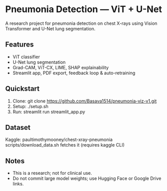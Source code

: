 # Pneumonia Detection — ViT + U-Net

A research project for pneumonia detection on chest X-rays using Vision Transformer and U-Net lung segmentation.

## Features
- ViT classifier
- U-Net lung segmentation
- Grad-CAM, ViT-CX, LIME, SHAP explainability
- Streamlit app, PDF export, feedback loop & auto-retraining

## Quickstart
1. Clone:
   git clone https://github.com/Basava1514/pneumonia-viz-v1.git
2. Setup:
   ./setup.sh
3. Run:
   streamlit run streamlit_app.py

## Dataset
Kaggle: paultimothymooney/chest-xray-pneumonia
scripts/download_data.sh fetches it (requires kaggle CLI)

## Notes
- This is a research; not for clinical use.
- Do not commit large model weights; use Hugging Face or Google Drive links.
